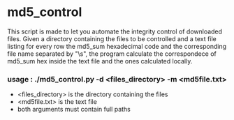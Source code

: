 # md5_control

This script is made to let you automate the integrity control of downloaded files.
Given a directory containing the files to be controlled and a text file listing for every
row the md5_sum hexadecimal code and the corresponding file name separated by "\s", 
the program calculate the correspondece of md5_sum hex inside the text file and the ones 
calculated locally.


### usage :       ./md5_control.py -d <files_directory> -m <md5file.txt>

  * <files_directory> is the directory containing the files
  * <md5file.txt> is the text file
  * both arguments must contain full paths 
